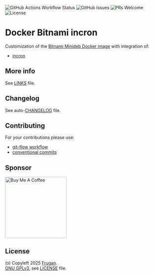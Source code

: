 ![GitHub Actions Workflow Status](https://github.com/frugan-org/docker-bitnami-incron/actions/workflows/ci.yml/badge.svg)
![GitHub Issues](https://img.shields.io/github/issues/frugan-org/docker-bitnami-incron)
![PRs Welcome](https://img.shields.io/badge/PRs-welcome-brightgreen)
![License](https://img.shields.io/github/license/frugan-org/docker-bitnami-incron)

# Docker Bitnami incron

Customization of the [Bitnami Minideb Docker image](https://github.com/bitnami/minideb) with integration of:

- [incron](https://github.com/ar-/incron)

## More info

See [LINKS](docs/LINKS.md) file.

## Changelog

See auto-[CHANGELOG](CHANGELOG.md) file.

## Contributing

For your contributions please use:

- [git-flow workflow](https://danielkummer.github.io/git-flow-cheatsheet/)
- [conventional commits](https://www.conventionalcommits.org)

## Sponsor

[<img src="https://cdn.buymeacoffee.com/buttons/v2/default-yellow.png" width="200" alt="Buy Me A Coffee">](https://buymeacoff.ee/frugan)

## License

(ɔ) Copyleft 2025 [Frugan](https://frugan.it).  
[GNU GPLv3](https://choosealicense.com/licenses/gpl-3.0/), see [LICENSE](LICENSE) file.
